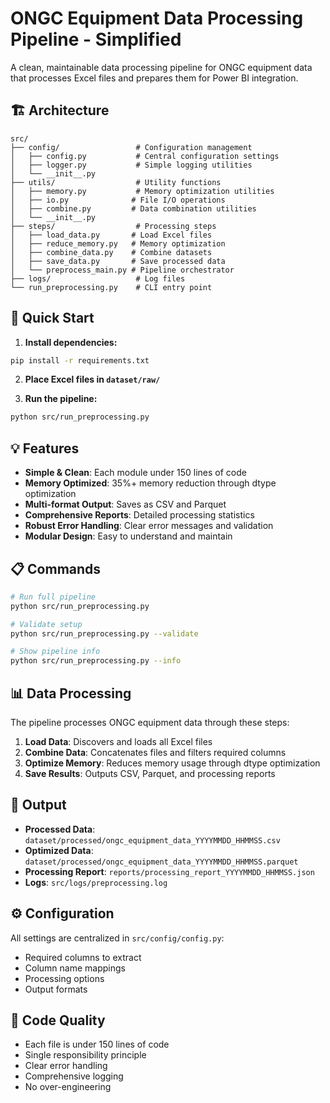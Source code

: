 # ONGC Equipment Data Processing Pipeline - Simplified

A clean, maintainable data processing pipeline for ONGC equipment data that processes Excel files and prepares them for Power BI integration.

## 🏗️ Architecture

```
src/
├── config/                 # Configuration management
│   ├── config.py           # Central configuration settings
│   ├── logger.py           # Simple logging utilities
│   └── __init__.py
├── utils/                  # Utility functions
│   ├── memory.py           # Memory optimization utilities
│   ├── io.py              # File I/O operations
│   ├── combine.py         # Data combination utilities
│   └── __init__.py
├── steps/                  # Processing steps
│   ├── load_data.py       # Load Excel files
│   ├── reduce_memory.py   # Memory optimization
│   ├── combine_data.py    # Combine datasets
│   ├── save_data.py       # Save processed data
│   └── preprocess_main.py # Pipeline orchestrator
├── logs/                   # Log files
└── run_preprocessing.py    # CLI entry point
```

## 🚀 Quick Start

1. **Install dependencies:**
```bash
pip install -r requirements.txt
```

2. **Place Excel files in `dataset/raw/`**

3. **Run the pipeline:**
```bash
python src/run_preprocessing.py
```

## 💡 Features

- **Simple & Clean**: Each module under 150 lines of code
- **Memory Optimized**: 35%+ memory reduction through dtype optimization
- **Multi-format Output**: Saves as CSV and Parquet
- **Comprehensive Reports**: Detailed processing statistics
- **Robust Error Handling**: Clear error messages and validation
- **Modular Design**: Easy to understand and maintain

## 📋 Commands

```bash
# Run full pipeline
python src/run_preprocessing.py

# Validate setup
python src/run_preprocessing.py --validate

# Show pipeline info
python src/run_preprocessing.py --info
```

## 📊 Data Processing

The pipeline processes ONGC equipment data through these steps:

1. **Load Data**: Discovers and loads all Excel files
2. **Combine Data**: Concatenates files and filters required columns
3. **Optimize Memory**: Reduces memory usage through dtype optimization
4. **Save Results**: Outputs CSV, Parquet, and processing reports

## 🎯 Output

- **Processed Data**: `dataset/processed/ongc_equipment_data_YYYYMMDD_HHMMSS.csv`
- **Optimized Data**: `dataset/processed/ongc_equipment_data_YYYYMMDD_HHMMSS.parquet`
- **Processing Report**: `reports/processing_report_YYYYMMDD_HHMMSS.json`
- **Logs**: `src/logs/preprocessing.log`

## ⚙️ Configuration

All settings are centralized in `src/config/config.py`:

- Required columns to extract
- Column name mappings
- Processing options
- Output formats

## 🧹 Code Quality

- Each file is under 150 lines of code
- Single responsibility principle
- Clear error handling
- Comprehensive logging
- No over-engineering
